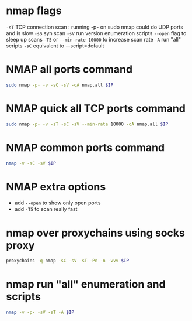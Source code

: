 # nmap flags
`-sT` TCP connection scan : running -p- on sudo nmap could do UDP ports and is slow
`-sS` syn scan
`-sV` run version enumeration scripts
`--open` flag to sleep up scans
`-T5` or `--min-rate 10000` to increase scan rate
`-A` run "all" scripts
`-sC` equivalent to --script=default

# NMAP all ports command
```bash
sudo nmap -p- -v -sC -sV -oA nmap.all $IP
```

# NMAP quick all TCP ports command
```bash
sudo nmap -p- -v -sT -sC -sV --min-rate 10000 -oA nmap.all $IP
```

# NMAP common ports command
```bash
nmap -v -sC -sV $IP
```

# NMAP extra options
- add `--open` to show only open ports
- add `-T5` to scan really fast

# nmap over proxychains using socks proxy
```bash
proxychains -q nmap -sC -sV -sT -Pn -n -vvv $IP
```

# nmap run "all" enumeration and scripts
```bash
nmap -v -p- -sV -sT -A $IP
```
